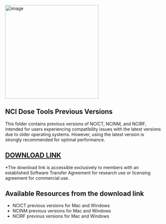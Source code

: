 <img width="300" alt="image" src="https://user-images.githubusercontent.com/22055904/233450972-15856234-7bf7-4035-9e56-cdd239c9d07d.png">

## NCI Dose Tools Previous Versions

This folder contains previous versions of NCICT, NCINM, and NCIRF, intended for users experiencing compatibility issues with the latest versions due to older operating systems. However, using the latest version is strongly recommended for optimal performance.

## [DOWNLOAD LINK](https://drive.google.com/drive/folders/1B2cI9eewJzRn5DJMaOGJ1RloNv0blxSF?usp=share_link)
*The download link is accessible exclusively to members with an established Software Transfer Agreement for research use or licensing agreement for commercial use.

## Available Resources from the download link
- NCICT previous versions for Mac and Windows
- NCINM previous versions for Mac and Windows
- NCIRF previous versions for Mac and Windows

